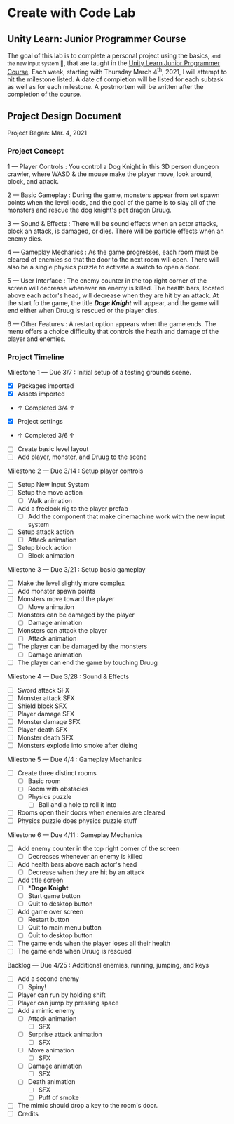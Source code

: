# Create with Code Lab

## Unity Learn:  Junior Programmer Course

The goal of this lab is to complete a personal project using the basics, <small>and the new input system 🤫</small>, that are taught in the [Unity Learn Junior Programmer Course](https://learn.unity.com/pathway/junior-programmer).  Each week, starting with Thursday March 4<sup>th</sup>, 2021, I will attempt to hit the milestone listed.  A date of completion will be listed for each subtask as well as for each milestone.  A postmortem will be written after the completion of the course.

## Project Design Document

Project Began:  Mar. 4, 2021

### Project Concept

1 — Player Controls
: You control a Dog Knight in this 3D person dungeon crawler, where WASD & the mouse make the player move, look around, block, and attack.

2 — Basic Gameplay
: During the game, monsters appear from set spawn points when the level loads, and the goal of the game is to slay all of the monsters and rescue the dog knight's pet dragon Druug.

3 — Sound & Effects
: There will be sound effects when an actor attacks, block an attack, is damaged, or dies.  There will be particle effects when an enemy dies.

4 — Gameplay Mechanics
: As the game progresses, each room must be cleared of enemies so that the door to the next room will open.  There will also be a single physics puzzle to activate a switch to open a door.

5 — User Interface
: The enemy counter in the top right corner of the screen will decrease whenever an enemy is killed.  The health bars, located above each actor's head, will decrease when they are hit by an attack.  At the start fo the game, the title ***Doge Knight*** will appear, and the game will end either when Druug is rescued or the player dies.

6 — Other Features
: A restart option appears when the game ends.  The menu offers a choice difficulty that controls the heath and damage of the player and enemies.

### Project Timeline

Milestone 1 — Due 3/7
: Initial setup of a testing grounds scene.

- [x] Packages imported
- [x] Assets imported
- ↑ Completed 3/4 ↑
- [x] Project settings
- ↑ Completed 3/6 ↑
- [ ] Create basic level layout
- [ ] Add player, monster, and Druug to the scene

Milestone 2 — Due 3/14
: Setup player controls

- [ ] Setup New Input System
- [ ] Setup the move action
  - [ ] Walk animation
- [ ] Add a freelook rig to the player prefab
  - [ ] Add the component that make cinemachine work with the new input system
- [ ] Setup attack action
  - [ ] Attack animation
- [ ] Setup block action
  - [ ] Block animation

Milestone 3 — Due 3/21
: Setup basic gameplay

- [ ] Make the level slightly more complex
- [ ] Add monster spawn points
- [ ] Monsters move toward the player
  - [ ] Move animation
- [ ] Monsters can be damaged by the player
  - [ ] Damage animation
- [ ] Monsters can attack the player
  - [ ] Attack animation
- [ ] The player can be damaged by the monsters
  - [ ] Damage animation
- [ ] The player can end the game by touching Druug

Milestone 4 — Due 3/28
: Sound & Effects

- [ ] Sword attack SFX
- [ ] Monster attack SFX
- [ ] Shield block SFX
- [ ] Player damage SFX
- [ ] Monster damage SFX
- [ ] Player death SFX
- [ ] Monster death SFX
- [ ] Monsters explode into smoke after dieing

Milestone 5 — Due 4/4
: Gameplay Mechanics

- [ ] Create three distinct rooms
  - [ ] Basic room
  - [ ] Room with obstacles
  - [ ] Physics puzzle
    - [ ] Ball and a hole to roll it into
- [ ] Rooms open their doors when enemies are cleared
- [ ] Physics puzzle does physics puzzle stuff

Milestone 6 — Due 4/11
: Gameplay Mechanics

- [ ] Add enemy counter in the top right corner of the screen
  - [ ] Decreases whenever an enemy is killed
- [ ] Add health bars above each actor's head
  - [ ] Decrease when they are hit by an attack
- [ ] Add title screen
  - [ ] ***Doge Knight**
  - [ ] Start game button
  - [ ] Quit to desktop button
- [ ] Add game over screen
  - [ ] Restart button
  - [ ] Quit to main menu button
  - [ ] Quit to desktop button
- [ ] The game ends when the player loses all their health
- [ ] The game ends when Druug is rescued

Backlog — Due 4/25
: Additional enemies, running, jumping, and keys

- [ ] Add a second enemy
  - [ ] Spiny!
- [ ] Player can run by holding shift
- [ ] Player can jump by pressing space
- [ ] Add a mimic enemy
  - [ ] Attack animation
    - [ ] SFX
  - [ ] Surprise attack animation
    - [ ] SFX
  - [ ] Move animation
    - [ ] SFX
  - [ ] Damage animation
    - [ ] SFX
  - [ ] Death animation
    - [ ] SFX
    - [ ] Puff of smoke
- [ ] The mimic should drop a key to the room's door.
- [ ] Credits
